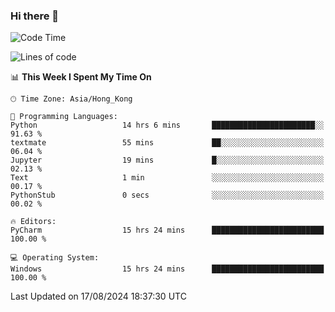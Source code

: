### Hi there 👋

<!--
**RoiexLee/RoiexLee** is a ✨ _special_ ✨ repository because its `README.md` (this file) appears on your GitHub profile.

Here are some ideas to get you started:

- 🔭 I’m currently working on ...
- 🌱 I’m currently learning ...
- 👯 I’m looking to collaborate on ...
- 🤔 I’m looking for help with ...
- 💬 Ask me about ...
- 📫 How to reach me: ...
- 😄 Pronouns: ...
- ⚡ Fun fact: ...
-->

<!--START_SECTION:waka-->
![Code Time](http://img.shields.io/badge/Code%20Time-666%20hrs%2023%20mins-blue)

![Lines of code](https://img.shields.io/badge/From%20Hello%20World%20I%27ve%20Written-38.4%20thousand%20lines%20of%20code-blue)

📊 **This Week I Spent My Time On** 

```text
🕑︎ Time Zone: Asia/Hong_Kong

💬 Programming Languages: 
Python                   14 hrs 6 mins       ███████████████████████░░   91.63 % 
textmate                 55 mins             ██░░░░░░░░░░░░░░░░░░░░░░░   06.04 % 
Jupyter                  19 mins             █░░░░░░░░░░░░░░░░░░░░░░░░   02.13 % 
Text                     1 min               ░░░░░░░░░░░░░░░░░░░░░░░░░   00.17 % 
PythonStub               0 secs              ░░░░░░░░░░░░░░░░░░░░░░░░░   00.02 % 

🔥 Editors: 
PyCharm                  15 hrs 24 mins      █████████████████████████   100.00 % 

💻 Operating System: 
Windows                  15 hrs 24 mins      █████████████████████████   100.00 % 
```


 Last Updated on 17/08/2024 18:37:30 UTC
<!--END_SECTION:waka-->
